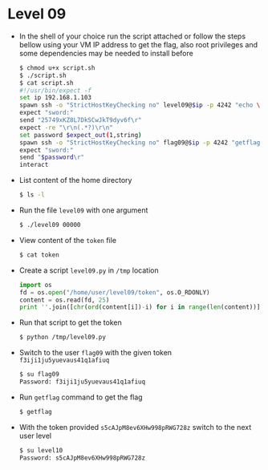 # Level 09
- In the shell of your choice run the script attached or follow the steps bellow using your VM IP address to get the flag, also root privileges and some dependencies may be needed to install before
	```sh
	$ chmod u+x script.sh
	$ ./script.sh
	$ cat script.sh
	#!/usr/bin/expect -f
	set ip 192.168.1.103
	spawn ssh -o "StrictHostKeyChecking no" level09@$ip -p 4242 "echo \"import os\nfd = os.open\('/home/user/level09/token', os.O_RDONLY\)\ncontent = os.read\(fd, 25\)\nprint ''.join\(\[chr\(ord\(content\[i\]\)-i\) for i in range\(len\(content\)\)\]\)\" > /tmp/level09.py ; python /tmp/level09.py"
	expect "sword:"
	send "25749xKZ8L7DkSCwJkT9dyv6f\r"
	expect -re "\r\n(.*?)\r\n"
	set password $expect_out(1,string)
	spawn ssh -o "StrictHostKeyChecking no" flag09@$ip -p 4242 "getflag"
	expect "sword:"
	send "$password\r"
	interact
	```
- List content of the home directory
	```sh
	$ ls -l
	```
- Run the file `level09` with one argument
	```sh
	$ ./level09 00000
	```
- View content of the `token` file
	```sh
	$ cat token
	```
- Create a script `level09.py` in `/tmp` location
	```python
	import os
	fd = os.open("/home/user/level09/token", os.O_RDONLY)
	content = os.read(fd, 25)
	print ''.join([chr(ord(content[i])-i) for i in range(len(content))])
	```
- Run that script to get the token
	```sh
	$ python /tmp/level09.py
	```
- Switch to the user `flag09` with the given token `f3iji1ju5yuevaus41q1afiuq`
	```sh
	$ su flag09
	Password: f3iji1ju5yuevaus41q1afiuq
	```
- Run `getflag` command to get the flag
	```sh
	$ getflag
	``` 
- With the token provided `s5cAJpM8ev6XHw998pRWG728z` switch to the next user level
	```sh
	$ su level10
	Password: s5cAJpM8ev6XHw998pRWG728z
	```
